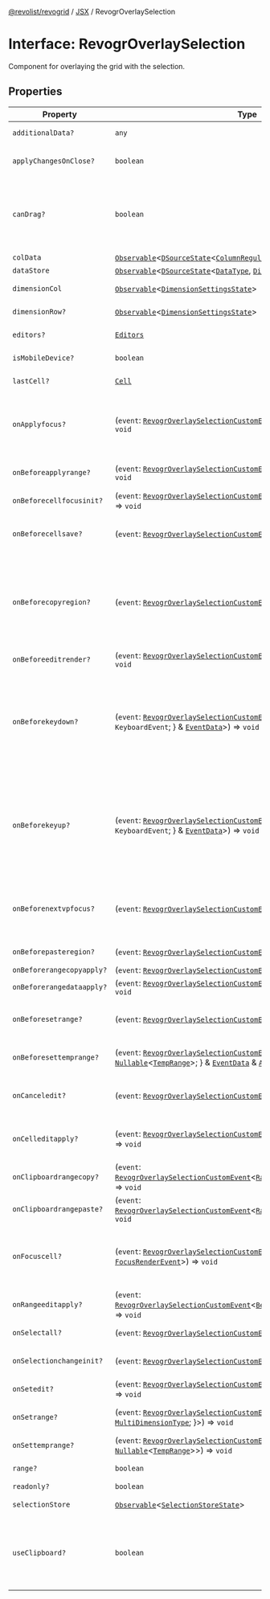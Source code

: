 [@revolist/revogrid](README.md) / [JSX](Namespace.JSX.md) / RevogrOverlaySelection

# Interface: RevogrOverlaySelection

Component for overlaying the grid with the selection.

## Properties

| Property | Type | Description | Defined in |
| ------ | ------ | ------ | ------ |
| `additionalData?` | `any` | Additional data to pass to renderer. | [src/components.d.ts:2013](https://github.com/revolist/revogrid/blob/541ed3c2070ab701e47c29bb6172b17d19a08816/src/components.d.ts#L2013) |
| `applyChangesOnClose?` | `boolean` | If true applys changes when cell closes if not Escape. | [src/components.d.ts:2017](https://github.com/revolist/revogrid/blob/541ed3c2070ab701e47c29bb6172b17d19a08816/src/components.d.ts#L2017) |
| `canDrag?` | `boolean` | Enable revogr-order-editor component (read more in revogr-order-editor component). Allows D&D. | [src/components.d.ts:2021](https://github.com/revolist/revogrid/blob/541ed3c2070ab701e47c29bb6172b17d19a08816/src/components.d.ts#L2021) |
| `colData` | [`Observable`](TypeAlias.Observable.md)\<[`DSourceState`](TypeAlias.DSourceState.md)\<[`ColumnRegular`](Interface.ColumnRegular.md), [`DimensionCols`](TypeAlias.DimensionCols.md)\>\> | Column data store. | [src/components.d.ts:2025](https://github.com/revolist/revogrid/blob/541ed3c2070ab701e47c29bb6172b17d19a08816/src/components.d.ts#L2025) |
| `dataStore` | [`Observable`](TypeAlias.Observable.md)\<[`DSourceState`](TypeAlias.DSourceState.md)\<[`DataType`](TypeAlias.DataType.md), [`DimensionRows`](TypeAlias.DimensionRows.md)\>\> | Row data store. | [src/components.d.ts:2029](https://github.com/revolist/revogrid/blob/541ed3c2070ab701e47c29bb6172b17d19a08816/src/components.d.ts#L2029) |
| `dimensionCol` | [`Observable`](TypeAlias.Observable.md)\<[`DimensionSettingsState`](Interface.DimensionSettingsState.md)\> | Dimension settings X. | [src/components.d.ts:2033](https://github.com/revolist/revogrid/blob/541ed3c2070ab701e47c29bb6172b17d19a08816/src/components.d.ts#L2033) |
| `dimensionRow?` | [`Observable`](TypeAlias.Observable.md)\<[`DimensionSettingsState`](Interface.DimensionSettingsState.md)\> | Dimension settings Y. | [src/components.d.ts:2037](https://github.com/revolist/revogrid/blob/541ed3c2070ab701e47c29bb6172b17d19a08816/src/components.d.ts#L2037) |
| `editors?` | [`Editors`](TypeAlias.Editors.md) | Custom editors register. | [src/components.d.ts:2041](https://github.com/revolist/revogrid/blob/541ed3c2070ab701e47c29bb6172b17d19a08816/src/components.d.ts#L2041) |
| `isMobileDevice?` | `boolean` | Is mobile view mode. | [src/components.d.ts:2045](https://github.com/revolist/revogrid/blob/541ed3c2070ab701e47c29bb6172b17d19a08816/src/components.d.ts#L2045) |
| `lastCell?` | [`Cell`](Interface.Cell.md) | Last real coordinates positions + 1. | [src/components.d.ts:2049](https://github.com/revolist/revogrid/blob/541ed3c2070ab701e47c29bb6172b17d19a08816/src/components.d.ts#L2049) |
| `onApplyfocus?` | (`event`: [`RevogrOverlaySelectionCustomEvent`](Interface.RevogrOverlaySelectionCustomEvent.md)\<[`FocusRenderEvent`](Interface.FocusRenderEvent.md)\>) => `void` | Before cell get focused. To prevent the default behavior of applying the edit data, you can call `e.preventDefault()`. | [src/components.d.ts:2053](https://github.com/revolist/revogrid/blob/541ed3c2070ab701e47c29bb6172b17d19a08816/src/components.d.ts#L2053) |
| `onBeforeapplyrange?` | (`event`: [`RevogrOverlaySelectionCustomEvent`](Interface.RevogrOverlaySelectionCustomEvent.md)\<[`FocusRenderEvent`](Interface.FocusRenderEvent.md)\>) => `void` | Before range applied. First step in triggerRangeEvent. | [src/components.d.ts:2057](https://github.com/revolist/revogrid/blob/541ed3c2070ab701e47c29bb6172b17d19a08816/src/components.d.ts#L2057) |
| `onBeforecellfocusinit?` | (`event`: [`RevogrOverlaySelectionCustomEvent`](Interface.RevogrOverlaySelectionCustomEvent.md)\<[`BeforeSaveDataDetails`](Interface.BeforeSaveDataDetails.md)\>) => `void` | Before cell focus. | [src/components.d.ts:2061](https://github.com/revolist/revogrid/blob/541ed3c2070ab701e47c29bb6172b17d19a08816/src/components.d.ts#L2061) |
| `onBeforecellsave?` | (`event`: [`RevogrOverlaySelectionCustomEvent`](Interface.RevogrOverlaySelectionCustomEvent.md)\<`any`\>) => `void` | Runs before cell save. Can be used to override or cancel original save. | [src/components.d.ts:2065](https://github.com/revolist/revogrid/blob/541ed3c2070ab701e47c29bb6172b17d19a08816/src/components.d.ts#L2065) |
| `onBeforecopyregion?` | (`event`: [`RevogrOverlaySelectionCustomEvent`](Interface.RevogrOverlaySelectionCustomEvent.md)\<`any`\>) => `void` | Before clipboard copy happened. Validate data before copy. To prevent the default behavior of editing data and use your own implementation, call `e.preventDefault()`. | [src/components.d.ts:2069](https://github.com/revolist/revogrid/blob/541ed3c2070ab701e47c29bb6172b17d19a08816/src/components.d.ts#L2069) |
| `onBeforeeditrender?` | (`event`: [`RevogrOverlaySelectionCustomEvent`](Interface.RevogrOverlaySelectionCustomEvent.md)\<[`FocusRenderEvent`](Interface.FocusRenderEvent.md)\>) => `void` | Before editor render. | [src/components.d.ts:2073](https://github.com/revolist/revogrid/blob/541ed3c2070ab701e47c29bb6172b17d19a08816/src/components.d.ts#L2073) |
| `onBeforekeydown?` | (`event`: [`RevogrOverlaySelectionCustomEvent`](Interface.RevogrOverlaySelectionCustomEvent.md)\<\{ `original`: `KeyboardEvent`; \} & [`EventData`](TypeAlias.EventData.md)\>) => `void` | Before key up event proxy, used to prevent key up trigger. If you have some custom behaviour event, use this event to check if it wasn't processed by internal logic. Call preventDefault(). | [src/components.d.ts:2077](https://github.com/revolist/revogrid/blob/541ed3c2070ab701e47c29bb6172b17d19a08816/src/components.d.ts#L2077) |
| `onBeforekeyup?` | (`event`: [`RevogrOverlaySelectionCustomEvent`](Interface.RevogrOverlaySelectionCustomEvent.md)\<\{ `original`: `KeyboardEvent`; \} & [`EventData`](TypeAlias.EventData.md)\>) => `void` | Before key down event proxy, used to prevent key down trigger. If you have some custom behaviour event, use this event to check if it wasn't processed by internal logic. Call preventDefault(). | [src/components.d.ts:2081](https://github.com/revolist/revogrid/blob/541ed3c2070ab701e47c29bb6172b17d19a08816/src/components.d.ts#L2081) |
| `onBeforenextvpfocus?` | (`event`: [`RevogrOverlaySelectionCustomEvent`](Interface.RevogrOverlaySelectionCustomEvent.md)\<[`Cell`](Interface.Cell.md)\>) => `void` | Fired when change of viewport happens. Usually when we switch between pinned regions. | [src/components.d.ts:2085](https://github.com/revolist/revogrid/blob/541ed3c2070ab701e47c29bb6172b17d19a08816/src/components.d.ts#L2085) |
| `onBeforepasteregion?` | (`event`: [`RevogrOverlaySelectionCustomEvent`](Interface.RevogrOverlaySelectionCustomEvent.md)\<`any`\>) => `void` | Before region paste happened. | [src/components.d.ts:2089](https://github.com/revolist/revogrid/blob/541ed3c2070ab701e47c29bb6172b17d19a08816/src/components.d.ts#L2089) |
| `onBeforerangecopyapply?` | (`event`: [`RevogrOverlaySelectionCustomEvent`](Interface.RevogrOverlaySelectionCustomEvent.md)\<[`ChangedRange`](TypeAlias.ChangedRange.md)\>) => `void` | Before range copy. | [src/components.d.ts:2093](https://github.com/revolist/revogrid/blob/541ed3c2070ab701e47c29bb6172b17d19a08816/src/components.d.ts#L2093) |
| `onBeforerangedataapply?` | (`event`: [`RevogrOverlaySelectionCustomEvent`](Interface.RevogrOverlaySelectionCustomEvent.md)\<[`FocusRenderEvent`](Interface.FocusRenderEvent.md)\>) => `void` | Range data apply. | [src/components.d.ts:2097](https://github.com/revolist/revogrid/blob/541ed3c2070ab701e47c29bb6172b17d19a08816/src/components.d.ts#L2097) |
| `onBeforesetrange?` | (`event`: [`RevogrOverlaySelectionCustomEvent`](Interface.RevogrOverlaySelectionCustomEvent.md)\<`any`\>) => `void` | Before range selection applied. Second step in triggerRangeEvent. | [src/components.d.ts:2101](https://github.com/revolist/revogrid/blob/541ed3c2070ab701e47c29bb6172b17d19a08816/src/components.d.ts#L2101) |
| `onBeforesettemprange?` | (`event`: [`RevogrOverlaySelectionCustomEvent`](Interface.RevogrOverlaySelectionCustomEvent.md)\<\{ `tempRange`: `null` \| [`Nullable`](TypeAlias.Nullable.md)\<[`TempRange`](TypeAlias.TempRange.md)\>; \} & [`EventData`](TypeAlias.EventData.md) & [`AllDimensionType`](Interface.AllDimensionType.md)\>) => `void` | Before set temp range area during autofill. | [src/components.d.ts:2105](https://github.com/revolist/revogrid/blob/541ed3c2070ab701e47c29bb6172b17d19a08816/src/components.d.ts#L2105) |
| `onCanceledit?` | (`event`: [`RevogrOverlaySelectionCustomEvent`](Interface.RevogrOverlaySelectionCustomEvent.md)\<`any`\>) => `void` | Cancel edit. Used for editors support when editor close requested. | [src/components.d.ts:2109](https://github.com/revolist/revogrid/blob/541ed3c2070ab701e47c29bb6172b17d19a08816/src/components.d.ts#L2109) |
| `onCelleditapply?` | (`event`: [`RevogrOverlaySelectionCustomEvent`](Interface.RevogrOverlaySelectionCustomEvent.md)\<[`BeforeSaveDataDetails`](Interface.BeforeSaveDataDetails.md)\>) => `void` | Cell edit apply to the data source. Triggers datasource edit on the root level. | [src/components.d.ts:2113](https://github.com/revolist/revogrid/blob/541ed3c2070ab701e47c29bb6172b17d19a08816/src/components.d.ts#L2113) |
| `onClipboardrangecopy?` | (`event`: [`RevogrOverlaySelectionCustomEvent`](Interface.RevogrOverlaySelectionCustomEvent.md)\<[`RangeClipboardCopyEventProps`](TypeAlias.RangeClipboardCopyEventProps.md)\>) => `void` | Range copy. | [src/components.d.ts:2117](https://github.com/revolist/revogrid/blob/541ed3c2070ab701e47c29bb6172b17d19a08816/src/components.d.ts#L2117) |
| `onClipboardrangepaste?` | (`event`: [`RevogrOverlaySelectionCustomEvent`](Interface.RevogrOverlaySelectionCustomEvent.md)\<[`RangeClipboardPasteEvent`](TypeAlias.RangeClipboardPasteEvent.md)\>) => `void` | Range paste event. | [src/components.d.ts:2121](https://github.com/revolist/revogrid/blob/541ed3c2070ab701e47c29bb6172b17d19a08816/src/components.d.ts#L2121) |
| `onFocuscell?` | (`event`: [`RevogrOverlaySelectionCustomEvent`](Interface.RevogrOverlaySelectionCustomEvent.md)\<[`ApplyFocusEvent`](Interface.ApplyFocusEvent.md) & [`FocusRenderEvent`](Interface.FocusRenderEvent.md)\>) => `void` | Cell get focused. To prevent the default behavior of applying the edit data, you can call `e.preventDefault()`. | [src/components.d.ts:2125](https://github.com/revolist/revogrid/blob/541ed3c2070ab701e47c29bb6172b17d19a08816/src/components.d.ts#L2125) |
| `onRangeeditapply?` | (`event`: [`RevogrOverlaySelectionCustomEvent`](Interface.RevogrOverlaySelectionCustomEvent.md)\<[`BeforeRangeSaveDataDetails`](TypeAlias.BeforeRangeSaveDataDetails.md)\>) => `void` | Range data apply. Triggers datasource edit on the root level. | [src/components.d.ts:2129](https://github.com/revolist/revogrid/blob/541ed3c2070ab701e47c29bb6172b17d19a08816/src/components.d.ts#L2129) |
| `onSelectall?` | (`event`: [`RevogrOverlaySelectionCustomEvent`](Interface.RevogrOverlaySelectionCustomEvent.md)\<`any`\>) => `void` | Select all cells from keyboard. | [src/components.d.ts:2133](https://github.com/revolist/revogrid/blob/541ed3c2070ab701e47c29bb6172b17d19a08816/src/components.d.ts#L2133) |
| `onSelectionchangeinit?` | (`event`: [`RevogrOverlaySelectionCustomEvent`](Interface.RevogrOverlaySelectionCustomEvent.md)\<[`ChangedRange`](TypeAlias.ChangedRange.md)\>) => `void` | Autofill data in range. First step in applyRangeWithData | [src/components.d.ts:2137](https://github.com/revolist/revogrid/blob/541ed3c2070ab701e47c29bb6172b17d19a08816/src/components.d.ts#L2137) |
| `onSetedit?` | (`event`: [`RevogrOverlaySelectionCustomEvent`](Interface.RevogrOverlaySelectionCustomEvent.md)\<[`BeforeSaveDataDetails`](Interface.BeforeSaveDataDetails.md)\>) => `void` | Set edit cell. | [src/components.d.ts:2141](https://github.com/revolist/revogrid/blob/541ed3c2070ab701e47c29bb6172b17d19a08816/src/components.d.ts#L2141) |
| `onSetrange?` | (`event`: [`RevogrOverlaySelectionCustomEvent`](Interface.RevogrOverlaySelectionCustomEvent.md)\<[`RangeArea`](TypeAlias.RangeArea.md) & \{ `type`: [`MultiDimensionType`](TypeAlias.MultiDimensionType.md); \}\>) => `void` | Set range. Third step in triggerRangeEvent. | [src/components.d.ts:2145](https://github.com/revolist/revogrid/blob/541ed3c2070ab701e47c29bb6172b17d19a08816/src/components.d.ts#L2145) |
| `onSettemprange?` | (`event`: [`RevogrOverlaySelectionCustomEvent`](Interface.RevogrOverlaySelectionCustomEvent.md)\<`null` \| [`Nullable`](TypeAlias.Nullable.md)\<[`TempRange`](TypeAlias.TempRange.md)\>\>) => `void` | Set temp range area during autofill. | [src/components.d.ts:2149](https://github.com/revolist/revogrid/blob/541ed3c2070ab701e47c29bb6172b17d19a08816/src/components.d.ts#L2149) |
| `range?` | `boolean` | Range selection allowed. | [src/components.d.ts:2153](https://github.com/revolist/revogrid/blob/541ed3c2070ab701e47c29bb6172b17d19a08816/src/components.d.ts#L2153) |
| `readonly?` | `boolean` | Readonly mode. | [src/components.d.ts:2157](https://github.com/revolist/revogrid/blob/541ed3c2070ab701e47c29bb6172b17d19a08816/src/components.d.ts#L2157) |
| `selectionStore` | [`Observable`](TypeAlias.Observable.md)\<[`SelectionStoreState`](TypeAlias.SelectionStoreState.md)\> | Selection, range, focus. | [src/components.d.ts:2161](https://github.com/revolist/revogrid/blob/541ed3c2070ab701e47c29bb6172b17d19a08816/src/components.d.ts#L2161) |
| `useClipboard?` | `boolean` | Enable revogr-clipboard component (read more in revogr-clipboard component). Allows copy/paste. | [src/components.d.ts:2165](https://github.com/revolist/revogrid/blob/541ed3c2070ab701e47c29bb6172b17d19a08816/src/components.d.ts#L2165) |
